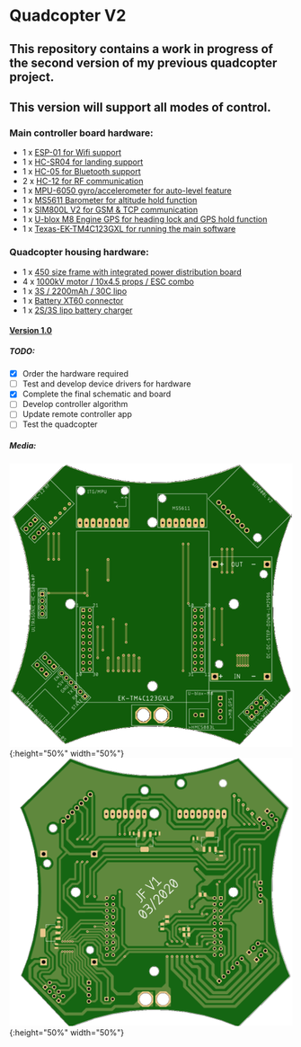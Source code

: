 # Quadcopter V2
## This repository contains a work in progress of the second version of my previous quadcopter project.
## This version will support all modes of control.

### Main controller board hardware:
  - 1 x [ESP-01 for Wifi support](https://www.aliexpress.com/item/33018645469.html)
  - 1 x [HC-SR04 for landing support](https://www.aliexpress.com/item/32981718332.html)
  - 1 x [HC-05 for Bluetooth support](https://www.aliexpress.com/item/32953559442.html)
  - 2 x [HC-12 for RF communication](https://www.aliexpress.com/item/32971735328.html)
  - 1 x [MPU-6050 gyro/accelerometer for auto-level feature](https://www.aliexpress.com/item/32346328217.html)
  - 1 x [MS5611 Barometer for altitude hold function](https://www.aliexpress.com/item/4000436844936.html)
  - 1 x [SIM800L V2 for GSM & TCP communication](https://www.aliexpress.com/item/32467842817.html)
  - 1 x [U-blox M8 Engine GPS for heading lock and GPS hold function](https://www.dx.com/p/72-channel-u-blox-m8-engine-gps-module-for-fpv-multicopter-black-2069966.html)
  - 1 x [Texas-EK-TM4C123GXL for running the main software](http://www.ti.com/tool/EK-TM4C123GXL)
  
 ### Quadcopter housing hardware:
  - 1 x [450 size frame with integrated power distribution board](https://www.aliexpress.com/item/4000129400366.html)
  - 4 x [1000kV motor / 10x4.5 props / ESC combo](https://www.aliexpress.com/item/2035093137.html)
  - 1 x [3S / 2200mAh / 30C lipo](https://www.dx.com/p/11-1v-2200mah-30c-li-polymer-battery-pack-for-450-helicopter-dji-phantom-1-450-quadcopter-2048977.html#.Xlpl7C2tEWo)
  - 1 x [Battery XT60 connector](https://www.aliexpress.com/item/33061763696.html)
  - 1 x [2S/3S lipo battery charger](https://www.aliexpress.com/item/4000106254839.html)
  
  #### [Version 1.0](https://github.com/fjuliofontes/Quadcopter)
  
  ##### TODO:
  - [x] Order the hardware required
  - [ ] Test and develop device drivers for hardware
  - [x] Complete the final schematic and board
  - [ ] Develop controller algorithm 
  - [ ] Update remote controller app
  - [ ] Test the quadcopter
  
  ##### Media:
  ![Designed Board - Top](/media/top.png){:height="50%" width="50%"}
  ![Designed Board - Bottom](/media/bot.png){:height="50%" width="50%"}
